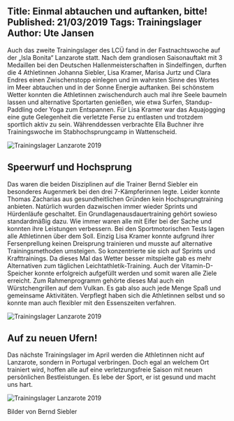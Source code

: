 Title: Einmal abtauchen und auftanken, bitte!
Published: 21/03/2019
Tags: Trainingslager
Author: Ute Jansen
---

Auch das zweite Trainingslager des LCÜ fand in der Fastnachtswoche auf der „Isla Bonita“ Lanzarote statt. Nach dem grandiosen Saisonauftakt mit 3 Medaillen bei den Deutschen Hallenmeisterschaften in Sindelfingen, durften die 4 Athletinnen Johanna Siebler, Lisa Kramer, Marisa Jurtz und Clara Endres einen Zwischenstopp einlegen und im wahrsten Sinne des Wortes im Meer abtauchen und in der Sonne Energie auftanken. Bei schönstem Wetter konnten die Athletinnen zwischendurch auch mal ihre Seele baumeln lassen und alternative Sportarten genießen, wie etwa Surfen, Standup-Paddling oder Yoga zum Entspannen. Für Lisa Kramer war das Aquajogging eine gute Gelegenheit die verletzte Ferse zu entlasten und trotzdem sportlich aktiv zu sein. Währenddessen verbrachte Ella Buchner ihre Trainingswoche im Stabhochsprungcamp in Wattenscheid.

![Trainingslager Lanzarote 2019](/blog/assets/2019/2019-03-21-trainingslager-01.jpg)

## Speerwurf und Hochsprung

Das waren die beiden Disziplinen auf die Trainer Bernd Siebler ein besonderes Augenmerk bei den drei 7-Kämpferinnen legte. Leider konnte Thomas Zacharias aus gesundheitlichen Gründen kein Hochsprungtraining anbieten. Natürlich wurden dazwischen immer wieder Sprints und Hürdenläufe geschaltet. Ein Grundlagenausdauertraining gehört sowieso standardmäßig dazu. Wie immer waren alle mit Eifer bei der Sache und konnten ihre Leistungen verbessern. Bei den Sportmotorischen Tests lagen alle Athletinnen über dem Soll. Einzig Lisa Kramer konnte aufgrund ihrer Fersenprellung keinen Dreisprung trainieren und musste auf alternative Trainingsmethoden umsteigen. So konzentrierte sie sich auf Sprints und Krafttrainings. Da dieses Mal das Wetter besser mitspielte gab es mehr Alternativen zum täglichen Leichtathletik-Training. Auch der Vitamin-D-Speicher konnte erfolgreich aufgefüllt werden und somit waren alle Ziele erreicht. Zum Rahmenprogramm gehörte dieses Mal auch ein Würstchengrillen auf dem Vulkan. Es gab also auch jede Menge Spaß und gemeinsame Aktivitäten. Verpflegt haben sich die Athletinnen selbst und so konnte man auch flexibler mit den Essenszeiten verfahren.

![Trainingslager Lanzarote 2019](/blog/assets/2019/2019-03-21-trainingslager-02.jpg)

## Auf zu neuen Ufern!

Das nächste Trainingslager im April werden die Athletinnen nicht auf Lanzarote, sondern in Portugal verbringen. Doch egal an welchem Ort trainiert wird, hoffen alle auf eine verletzungsfreie Saison mit neuen persönlichen Bestleistungen. Es lebe der Sport, er ist gesund und macht uns hart.

![Trainingslager Lanzarote 2019](/blog/assets/2019/2019-03-21-trainingslager-03.jpg)

Bilder von Bernd Siebler